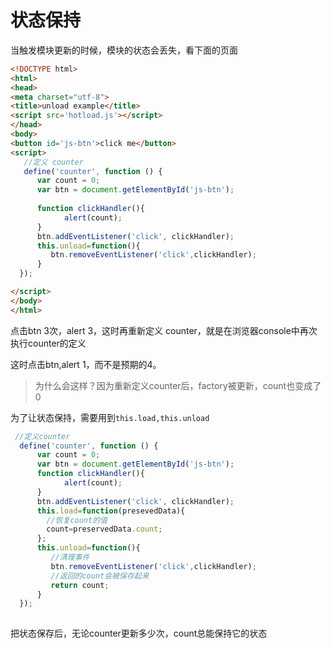 # 状态保持

当触发模块更新的时候，模块的状态会丢失，看下面的页面

``` html
<!DOCTYPE html>
<html>
<head>
<meta charset="utf-8">
<title>unload example</title>
<script src='hotload.js'></script>
</head>
<body>
<button id='js-btn'>click me</button>
<script>
   //定义 counter
   define('counter', function () {
      var count = 0;
      var btn = document.getElementById('js-btn');
          
	  function clickHandler(){
		    alert(count);
	  }
      btn.addEventListener('click', clickHandler);
	  this.unload=function(){
		 btn.removeEventListener('click',clickHandler);
	  }
  });

</script>
</body>
</html>
```

点击btn 3次，alert 3，这时再重新定义 counter，就是在浏览器console中再次执行counter的定义

这时点击btn,alert 1，而不是预期的4。

>为什么会这样？因为重新定义counter后，factory被更新，count也变成了0

为了让状态保持，需要用到`this.load,this.unload`


``` js
 //定义counter
  define('counter', function () {
      var count = 0;
      var btn = document.getElementById('js-btn');
	  function clickHandler(){
		    alert(count);
	  }
      btn.addEventListener('click', clickHandler);
	  this.load=function(presevedData){
		//恢复count的值
		count=preservedData.count;
	  };
	  this.unload=function(){
		 //清理事件
		 btn.removeEventListener('click',clickHandler);
		 //返回的count会被保存起来
		 return count;
	  }
  });
 
```

把状态保存后，无论counter更新多少次，count总能保持它的状态